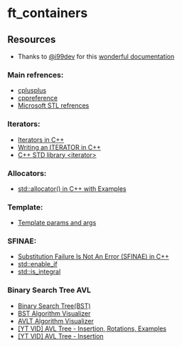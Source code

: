 # ft_containers



## Resources

- Thanks to [@i99dev](https://github.com/i99dev) for this [wonderful documentation](https://i99dev.notion.site/ft-Containers-Projects-64265996e6214fa5b7458e11ddccdaa2)

### Main refrences:
- [cplusplus](https://cplusplus.com/reference/vector/vector/?kw=vector)
- [cppreference](https://en.cppreference.com/w/cpp/container/vector)
- [Microsoft STL refrences](https://learn.microsoft.com/en-us/cpp/standard-library/cpp-standard-library-reference?view=msvc-170)
### Iterators:
- [Iterators in C++](https://www.youtube.com/watch?v=SgcHcbQ0RCQ)
- [Writing an ITERATOR in C++](https://www.youtube.com/watch?v=F9eDv-YIOQ0)
- [C++ STD library <iterator\>](https://learn.microsoft.com/en-us/cpp/standard-library/iterator?view=msvc-170)
### Allocators:
- [std::allocator() in C++ with Examples
](https://www.geeksforgeeks.org/stdallocator-in-cpp-with-examples/)

### Template:
- [Template params and args](https://en.cppreference.com/w/cpp/language/template_parameters)

### SFINAE:
- [Substitution Failure Is Not An Error (SFINAE) in C++](https://www.geeksforgeeks.org/substitution-failure-is-not-an-error-sfinae-in-cpp/)
- [std::enable_if](https://cplusplus.com/reference/type_traits/enable_if/)
- [std::is_integral](https://learn.microsoft.com/en-us/cpp/standard-library/is-integral-class?view=msvc-170)

### Binary Search Tree AVL
- [Binary Search Tree(BST)](https://www.programiz.com/dsa/binary-search-tree)
- [BST Algorithm Visualizer](https://www.cs.usfca.edu/~galles/visualization/BST.html)
- [AVLT Algorithm Visualizer](https://www.cs.usfca.edu/~galles/visualization/AVLtree.html)
- [[YT VID] AVL Tree - Insertion, Rotations, Examples](https://www.youtube.com/watch?v=YWqla0UX-38&list=PLdo5W4Nhv31bbKJzrsKfMpo_grxuLl8LU&index=61)
- [[YT VID] AVL Tree - Insertion](https://www.youtube.com/watch?v=_8qqlVH5NC0&list=PLdo5W4Nhv31bbKJzrsKfMpo_grxuLl8LU&index=62)


